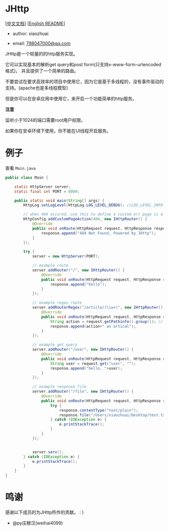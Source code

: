 # JHttp

[[中文文档](README_CN.md)] [[English README](README.md)]

* author: xiaozhuai

* email: 798047000@qq.com

JHttp是一个轻量的的http服务实现。

它可以实现基本的解析get query和post form(只支持x-www-form-urlencoded格式)，
并且提供了一个简单的路由。

不要尝试在要求高效率的项目中使用它，因为它是基于多线程的，没有事件驱动的支持。(apache也是多线程模型)

但是你可以在安卓应用中使用它，来开启一个功能简单的http服务。

**注意** 

监听小于1024的端口需要root用户权限。

如果你在安卓环境下使用，你不能在UI线程开启服务。

# 例子

查看 `Main.java`

```java
public class Main {

    static HttpServer server;
    static final int PORT = 8080;

    public static void main(String[] args) {
        HttpLog.setLogLevel(HttpLog.LOG_LEVEL_DEBUG); //LOG_LEVEL_INFO by default

        // when 404 occured, use this to define a custom err page is a good idea
        HttpConfig.addCustomPageAction(404, new IHttpRouter() {
            @Override
            public void onRoute(HttpRequest request, HttpResponse response) {
                response.append("404 Not Found, Powered by JHttp");
            }
        });

        try {
            server = new HttpServer(PORT);

            // example route
            server.addRouter("/", new IHttpRouter() {
                @Override
                public void onRoute(HttpRequest request, HttpResponse response) {
                    response.append("hello");
                }
            });

            // example regex route
            server.addRouterRegex("/article/(\\w+)", new IHttpRouter() {
                @Override
                public void onRoute(HttpRequest request, HttpResponse response) {
                    String action = request.getPathinfo().group(1); // (\\w+) maybe add, delete, read, etc...
                    response.append(action+" an artical");
                }
            });

            // example get query
            server.addRouter("/user", new IHttpRouter() {
                @Override
                public void onRoute(HttpRequest request, HttpResponse response) {
                    String user = request.get("user", "");
                    response.append("hello, "+user);
                }
            });

            // example response file
            server.addRouter("/file", new IHttpRouter() {
                @Override
                public void onRoute(HttpRequest request, HttpResponse response) {
                    try {
                        response.contentType("text/plain");
                        response.file("/Users/xiaozhuai/Desktop/test.txt");
                    } catch (IOException e) {
                        e.printStackTrace();
                    }
                }
            });


            server.serv();
        } catch (IOException e) {
            e.printStackTrace();
        }
    }
}
```

# 鸣谢

感谢以下成员的为JHttp所作的贡献。 : )

* @py庄稼汉(weihai4099)